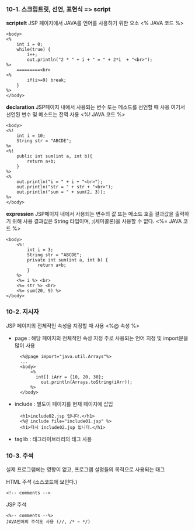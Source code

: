 ### 10-1. 스크립트릿, 선언, 표현식 => script

**scriptelt**
JSP 페이지에서 JAVA를 언어를 사용하기 위한 요소
<%  JAVA 코드 %>

    <body>
    <%
    	int i = 0;
    	while(true) {
    		i++;
    		out.println("2 * " + i + " = " + 2*i  + "<br>");
    %>
    	=========<br>
    <%
    		if(i>=9) break;	
    	}
    %>
    </body>

**declaration**
JSP페이지 내에서 사용되는 변수 또는 메소드를 선언할 때 사용
여기서 선언된 변수 및 메소드는 전역 사용
<%! JAVA 코드 %>

    <body>
    <%!
    	int i = 10;
    	String str = "ABCDE";
    %>
    <%!
    	public int sum(int a, int b){
    		return a+b;	
    	}
    %>
    <%
    	out.println("i = " + i + "<br>");
    	out.println("str = " + str + "<br>");
    	out.println("sum = " + sum(2, 3));
    %>
    </body>

**expression**
JSP페이지 내에서 사용되는 변수의 값 또는 메소드 호출 결과값을 출력하기 위해 사용
결과값은 String 타입이며, ;(세미콜론)을 사용할 수 없다.
<%= JAVA 코드 %>

    <body>
    	<%! 
    		int i = 3;
    		String str = "ABCDE";
    		private int sum(int a, int b) {
    			return a+b;
    		}
    	%>
    	<%= i %> <br>
    	<%= str %> <br>
    	<%= sum(20, 9) %>
    </body>

### 10-2. 지시자
JSP 페이지의 전체적인 속성을 지정할 때 사용
<%@ 속성 %>

- page : 해당 페이지의 전체적인 속성 지정
  주로 사용되는 언어 지정 및 import문을 많이 사용

	    <%@page import="java.util.Arrays"%>
	    ...
	    <body>
		    <%
		      int[] iArr = {10, 20, 30};
	    	  	out.println(Arrays.toString(iArr));
	        %>
	    </body>

- include : 별도이 페이지를 현재 페이지에 삽입

		<h1>include02.jsp 입니다.</h1>
		<%@ include file="include01.jsp" %>
		<h1>다시 include02.jsp 입니다.</h1>

- taglib : 태그라이브러리의 태그 사용

### 10-3. 주석
실제 프로그램에는 영향이 없고, 프로그램 설명들의 목적으로 사용되는 태그

HTML 주석 (소스코드에 보인다.)

    <!-- comments -->

JSP 주석

    <%-- comments --%>
    JAVA언어의 주석도 사용 (//, /* ~ */)

<!--stackedit_data:
eyJoaXN0b3J5IjpbLTE4NzE4NjQzMjQsLTE3Njc5MTg1NjcsLT
MwNjQ1NDEyLC0xMzU0NDAyMDk1LDE5Mjk1MTUxMDUsLTE1Mjc5
NDIwOTAsLTI5ODY5Njk1MCwtMTgwNDgyOTc2MywzOTY4OTAwND
VdfQ==
-->